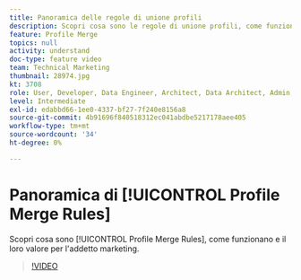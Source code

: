 ```yaml
---
title: Panoramica delle regole di unione profili
description: Scopri cosa sono le regole di unione profili, come funzionano e il loro valore per l’addetto marketing.
feature: Profile Merge
topics: null
activity: understand
doc-type: feature video
team: Technical Marketing
thumbnail: 28974.jpg
kt: 3708
role: User, Developer, Data Engineer, Architect, Data Architect, Admin, Leader
level: Intermediate
exl-id: edabbd66-1ee0-4337-bf27-7f240e8156a8
source-git-commit: 4b91696f840518312ec041abdbe5217178aee405
workflow-type: tm+mt
source-wordcount: '34'
ht-degree: 0%

---
```


# Panoramica di [!UICONTROL Profile Merge Rules]

Scopri cosa sono [!UICONTROL Profile Merge Rules], come funzionano e il loro valore per l&#39;addetto marketing.

>[!VIDEO](https://video.tv.adobe.com/v/34898/?quality=12&captions=ita)
